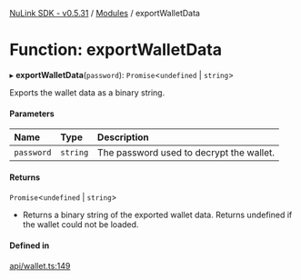 [NuLink SDK - v0.5.31](../README.md) / [Modules](../modules.md) / exportWalletData

# Function: exportWalletData

▸ **exportWalletData**(`password`): `Promise`<`undefined` \| `string`\>

Exports the wallet data as a binary string.

#### Parameters

| Name | Type | Description |
| :------ | :------ | :------ |
| `password` | `string` | The password used to decrypt the wallet. |

#### Returns

`Promise`<`undefined` \| `string`\>

- Returns a binary string of the exported wallet data. Returns undefined if the wallet could not be loaded.

#### Defined in

[api/wallet.ts:149](https://github.com/NuLink-network/nulink-sdk/blob/f3f9a8b/src/api/wallet.ts#L149)
